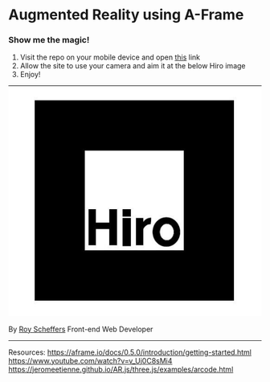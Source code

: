 # Augmented Reality using A-Frame

### Show me the magic!

1. Visit the repo on your mobile device and open [this](https://rscheffers82.github.io/Wedding-AR-gift) link
2. Allow the site to use your camera and aim it at the below Hiro image
3. Enjoy!

![Alt text](/HIRO.jpg?raw=true "Hiro AR image")

By [Roy Scheffers](http://royscheffers.com)
Front-end Web Developer

---
Resources:
https://aframe.io/docs/0.5.0/introduction/getting-started.html<br />
https://www.youtube.com/watch?v=v_Uj0C8sMi4<br />
https://jeromeetienne.github.io/AR.js/three.js/examples/arcode.html<br />
